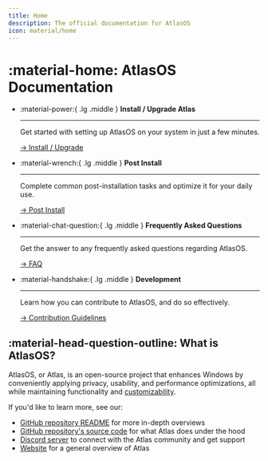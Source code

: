 ```yaml
---
title: Home
description: The official documentation for AtlasOS
icon: material/home
---
```



# :material-home: AtlasOS Documentation

<div class="grid cards" markdown>

-   :material-power:{ .lg .middle } __Install / Upgrade Atlas__

    ---

    Get started with setting up AtlasOS on your system in just a few minutes.

    [-> Install / Upgrade](getting-started/index.md)

-   :material-wrench:{ .lg .middle } __Post Install__

    ---

    Complete common post-installation tasks and optimize it for your daily use.

    [-> Post Install](getting-started/index.md)

-   :material-chat-question:{ .lg .middle } __Frequently Asked Questions__

    ---

    Get the answer to any frequently asked questions regarding AtlasOS.

    [-> FAQ](faq/index.md)

-   :material-handshake:{ .lg .middle } __Development__

    ---

    Learn how you can contribute to AtlasOS, and do so effectively.

    [-> Contribution Guidelines](contributing/index.md)

</div>

## :material-head-question-outline: What is AtlasOS?

AtlasOS, or Atlas, is an open-source project that enhances Windows by conveniently applying privacy, usability, and performance optimizations, all while maintaining functionality and [customizability](https://docs.atlasos.net/getting-started/post-installation/atlas-folder/general-configuration/).

If you'd like to learn more, see our:

- [GitHub repository README](https://github.com/Atlas-OS/Atlas) for more in-depth overviews
- [GitHub repository's source code](https://github.com/Atlas-OS/Atlas/tree/main/src) for what Atlas does under the hood
- [Discord server](https://discord.atlasos.net/) to connect with the Atlas community and get support
- [Website](https://atlasos.net/) for a general overview of Atlas
